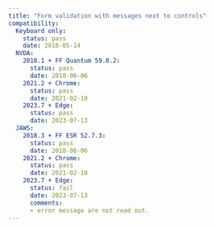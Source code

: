 ```yaml
---
title: "Form validation with messages next to controls"
compatibility:
  Keyboard only:
    status: pass
    date: 2018-05-14
  NVDA:
    2018.1 + FF Quantum 59.0.2:
      status: pass
      date: 2018-06-06
    2021.2 + Chrome:
      status: pass
      date: 2021-02-10
    2023.7 + Edge:
      status: pass
      date: 2023-07-13
  JAWS:
    2018.3 + FF ESR 52.7.3:
      status: pass
      date: 2018-06-06
    2021.2 + Chrome:
      status: pass
      date: 2021-02-10
    2023.7 + Edge:
      status: fail
      date: 2023-07-13
      comments: 
      - error message are not read out. 
---
```

